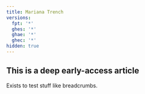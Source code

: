 ```yaml
---
title: Mariana Trench
versions:
  fpt: '*'
  ghes: '*'
  ghae: '*'
  ghec: '*'
hidden: true
---
```


## This is a deep early-access article

Exists to test stuff like breadcrumbs.
